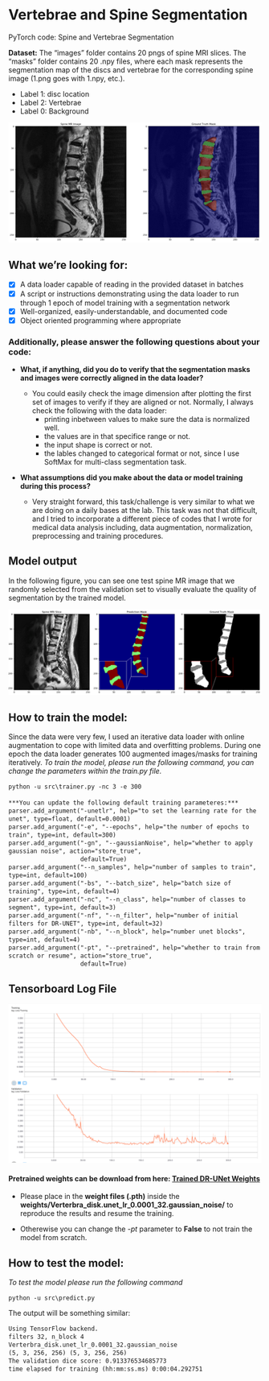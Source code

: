 # Vertebrae and Spine Segmentation
PyTorch code: Spine and Vertebrae Segmentation 

**Dataset:** The “images” folder contains 20 pngs of spine MRI slices. The “masks” folder contains 20 .npy files, where each mask represents the segmentation map of the discs and vertebrae for the corresponding spine image (1.png goes with 1.npy, etc.). 

* Label 1: disc location
* Label 2: Vertebrae
* Label 0: Background

![Spine Image and Mask](imgs/spine.PNG)


## What we’re looking for:
- [x] A data loader capable of reading in the provided dataset in batches
- [x] A script or instructions demonstrating using the data loader to run through 1 epoch of model training with a segmentation network
- [x] Well-organized, easily-understandable, and documented code
- [x] Object oriented programming where appropriate

### Additionally, please answer the following questions about your code:

* __What, if anything, did you do to verify that the segmentation masks and images were correctly aligned in the data loader?__
  * You could easily check the image dimension after plotting the first set of images to verify if they are aligned or not. Normally, I always check the following with the data loader:
     * printing inbetween values to make sure the data is normalized well.
     * the values are in that specifice range or not.
     * the input shape is correct or not.
     * the lables changed to categorical format or not, since I use SoftMax for multi-class segmentation task.

* __What assumptions did you make about the data or model training during this process?__
  * Very straight forward, this task/challenge is very similar to what we are doing on a daily bases at the lab. This task was not that difficult, and I tried to incorporate a different piece of codes that I wrote for medical data analysis including, data augmentation, normalization, preprocessing and training procedures.

## Model output
In the following figure, you can see one test spine MR image that we randomly selected from the validation set to visually evaluate the quality of segmentation by the trained model.

![Spine Image and Mask](imgs/spine_pred.PNG)


## How to train the model:
Since the data were very few, I used an iterative data loader with online augmentation to cope with limited data and overfitting problems. During one epoch the data loader generates 100 augmented images/masks for training iteratively. 
_To train the model, please run the following command, you can change the parameters within the train.py file._

    python -u src\trainer.py -nc 3 -e 300
    
    ***You can update the following default training parameteres:***
    parser.add_argument("-unetlr", help="to set the learning rate for the unet", type=float, default=0.0001)
    parser.add_argument("-e", "--epochs", help="the number of epochs to train", type=int, default=300)
    parser.add_argument("-gn", "--gaussianNoise", help="whether to apply gaussian noise", action="store_true",
                        default=True)
    parser.add_argument("--n_samples", help="number of samples to train", type=int, default=100)
    parser.add_argument("-bs", "--batch_size", help="batch size of training", type=int, default=4)
    parser.add_argument("-nc", "--n_class", help="number of classes to segment", type=int, default=3)
    parser.add_argument("-nf", "--n_filter", help="number of initial filters for DR-UNET", type=int, default=32)
    parser.add_argument("-nb", "--n_block", help="number unet blocks", type=int, default=4)
    parser.add_argument("-pt", "--pretrained", help="whether to train from scratch or resume", action="store_true",
                        default=True)

## Tensorboard Log File
![Spine Image and Mask](imgs/spine_tensorboard.png)

#### Pretrained weights can be download from here: [Trained DR-UNet Weights](https://bit.ly/2VvkP98 "Named link title")

* Please place in the __weight files (.pth)__ inside the __weights/Verterbra_disk.unet_lr_0.0001_32.gaussian_noise/__ to reproduce the results and resume the training. 

* Otherewise you can change the _-pt_ parameter to __False__ to not train the model from scratch. 

## How to test the model:
_To test the model please run the following command_

    python -u src\predict.py
The output will be something similar:

    Using TensorFlow backend.
    filters 32, n_block 4
    Verterbra_disk.unet_lr_0.0001_32.gaussian_noise
    (5, 3, 256, 256) (5, 3, 256, 256)
    The validation dice score: 0.913376534685773
    time elapsed for training (hh:mm:ss.ms) 0:00:04.292751
